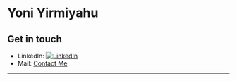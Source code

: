 # Yoni Yirmiyahu

## Get in touch

- LinkedIn: [![LinkedIn](https://img.shields.io/badge/LinkedIn-blue?style=flat&logo=linkedin&labelColor=blue)](https://www.linkedin.com/in/yoni-yirmiyahu-25064218b/)
- Mail: [Contact Me](mailto:myoni1997@gmail.com)

-----

